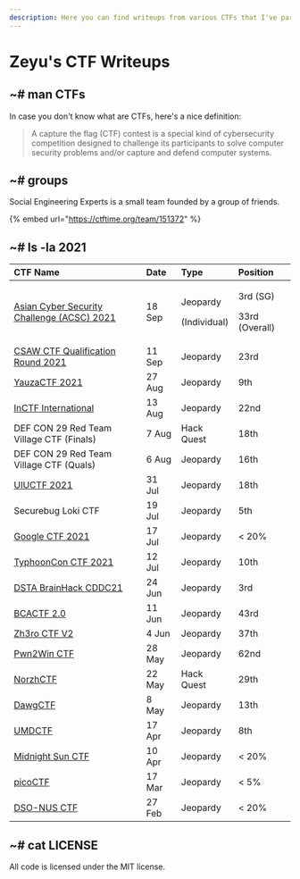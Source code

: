 ```yaml
---
description: Here you can find writeups from various CTFs that I've participated in.
---
```


# Zeyu's CTF Writeups

## ~\# man CTFs

In case you don't know what are CTFs, here's a nice definition:

> A capture the flag \(CTF\) contest is a special kind of cybersecurity competition designed to challenge its participants to solve computer security problems and/or capture and defend computer systems.

## ~\# groups

Social Engineering Experts is a small team founded by a group of friends.

{% embed url="https://ctftime.org/team/151372" %}

## ~\# ls -la 2021

<table>
  <thead>
    <tr>
      <th style="text-align:left">CTF Name</th>
      <th style="text-align:left">Date</th>
      <th style="text-align:left">Type</th>
      <th style="text-align:left">Position</th>
    </tr>
  </thead>
  <tbody>
    <tr>
      <td style="text-align:left"><a href="2021/asian-cyber-security-challenge-acsc-2021/">Asian Cyber Security Challenge (ACSC) 2021</a>
      </td>
      <td style="text-align:left">18 Sep</td>
      <td style="text-align:left">
        <p>Jeopardy</p>
        <p>(Individual)</p>
      </td>
      <td style="text-align:left">
        <p>3rd (SG)</p>
        <p>33rd (Overall)</p>
      </td>
    </tr>
    <tr>
      <td style="text-align:left"><a href="2021/csaw-ctf-qualification-round-2021/">CSAW CTF Qualification Round 2021</a>
      </td>
      <td style="text-align:left">11 Sep</td>
      <td style="text-align:left">Jeopardy</td>
      <td style="text-align:left">23rd</td>
    </tr>
    <tr>
      <td style="text-align:left"><a href="2021/yauzactf-2021/">YauzaCTF 2021</a>
      </td>
      <td style="text-align:left">27 Aug</td>
      <td style="text-align:left">Jeopardy</td>
      <td style="text-align:left">9th</td>
    </tr>
    <tr>
      <td style="text-align:left"><a href="2021/inctf-2021/">InCTF International</a>
      </td>
      <td style="text-align:left">13 Aug</td>
      <td style="text-align:left">Jeopardy</td>
      <td style="text-align:left">22nd</td>
    </tr>
    <tr>
      <td style="text-align:left">DEF CON 29 Red Team Village CTF (Finals)</td>
      <td style="text-align:left">7 Aug</td>
      <td style="text-align:left">Hack Quest</td>
      <td style="text-align:left">18th</td>
    </tr>
    <tr>
      <td style="text-align:left">DEF CON 29 Red Team Village CTF (Quals)</td>
      <td style="text-align:left">6 Aug</td>
      <td style="text-align:left">Jeopardy</td>
      <td style="text-align:left">16th</td>
    </tr>
    <tr>
      <td style="text-align:left"><a href="2021/uiuctf-2021/">UIUCTF 2021</a>
      </td>
      <td style="text-align:left">31 Jul</td>
      <td style="text-align:left">Jeopardy</td>
      <td style="text-align:left">18th</td>
    </tr>
    <tr>
      <td style="text-align:left">Securebug Loki CTF</td>
      <td style="text-align:left">19 Jul</td>
      <td style="text-align:left">Jeopardy</td>
      <td style="text-align:left">5th</td>
    </tr>
    <tr>
      <td style="text-align:left"><a href="2021/google-ctf-2021/">Google CTF 2021</a>
      </td>
      <td style="text-align:left">17 Jul</td>
      <td style="text-align:left">Jeopardy</td>
      <td style="text-align:left">&lt; 20%</td>
    </tr>
    <tr>
      <td style="text-align:left"><a href="2021/typhooncon-ctf-2021/">TyphoonCon CTF 2021</a>
      </td>
      <td style="text-align:left">12 Jul</td>
      <td style="text-align:left">Jeopardy</td>
      <td style="text-align:left">10th</td>
    </tr>
    <tr>
      <td style="text-align:left"><a href="2021/dsta-brainhack-cddc21/">DSTA BrainHack CDDC21</a>
      </td>
      <td style="text-align:left">24 Jun</td>
      <td style="text-align:left">Jeopardy</td>
      <td style="text-align:left">3rd</td>
    </tr>
    <tr>
      <td style="text-align:left"><a href="2021/bcactf-2.0/">BCACTF 2.0</a>
      </td>
      <td style="text-align:left">11 Jun</td>
      <td style="text-align:left">Jeopardy</td>
      <td style="text-align:left">43rd</td>
    </tr>
    <tr>
      <td style="text-align:left"><a href="2021/zh3ro-ctf-v2/">Zh3ro CTF V2</a>
      </td>
      <td style="text-align:left">4 Jun</td>
      <td style="text-align:left">Jeopardy</td>
      <td style="text-align:left">37th</td>
    </tr>
    <tr>
      <td style="text-align:left"><a href="2021/pwn2win-ctf-2021/">Pwn2Win CTF</a>
      </td>
      <td style="text-align:left">28 May</td>
      <td style="text-align:left">Jeopardy</td>
      <td style="text-align:left">62nd</td>
    </tr>
    <tr>
      <td style="text-align:left"><a href="2021/norzhctf-2021/">NorzhCTF</a>
      </td>
      <td style="text-align:left">22 May</td>
      <td style="text-align:left">Hack Quest</td>
      <td style="text-align:left">29th</td>
    </tr>
    <tr>
      <td style="text-align:left"><a href="2021/dawgctf-2021/">DawgCTF</a>
      </td>
      <td style="text-align:left">8 May</td>
      <td style="text-align:left">Jeopardy</td>
      <td style="text-align:left">13th</td>
    </tr>
    <tr>
      <td style="text-align:left"><a href="2021/umdctf-2021/">UMDCTF</a>
      </td>
      <td style="text-align:left">17 Apr</td>
      <td style="text-align:left">Jeopardy</td>
      <td style="text-align:left">8th</td>
    </tr>
    <tr>
      <td style="text-align:left"><a href="2021/midnight-sun-ctf/">Midnight Sun CTF</a>
      </td>
      <td style="text-align:left">10 Apr</td>
      <td style="text-align:left">Jeopardy</td>
      <td style="text-align:left">&lt; 20%</td>
    </tr>
    <tr>
      <td style="text-align:left"><a href="2021/picoctf/">picoCTF</a>
      </td>
      <td style="text-align:left">17 Mar</td>
      <td style="text-align:left">Jeopardy</td>
      <td style="text-align:left">&lt; 5%</td>
    </tr>
    <tr>
      <td style="text-align:left"><a href="2021/dso-nus-ctf/">DSO-NUS CTF</a>
      </td>
      <td style="text-align:left">27 Feb</td>
      <td style="text-align:left">Jeopardy</td>
      <td style="text-align:left">&lt; 20%</td>
    </tr>
  </tbody>
</table>

## ~\# cat LICENSE

All code is licensed under the MIT license.

